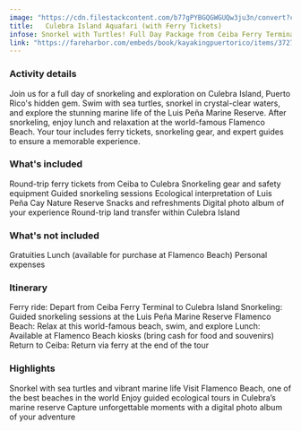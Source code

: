 ```yaml
---
image: "https://cdn.filestackcontent.com/b77gPYBGQGWGUQw3ju3n/convert?cache=true&compress=true&quality=90&w=1000&fit=max"
title:   Culebra Island Aquafari (with Ferry Tickets)
infose: Snorkel with Turtles! Full Day Package from Ceiba Ferry Terminal
link: "https://fareharbor.com/embeds/book/kayakingpuertorico/items/3727/calendar/2025/10/?asn=fhdn&asn-ref=turisteandoenpuertorico&ref=turisteandoenpuertorico&marketplace=yes&flow=no&full-items=yes"
---
```


### Activity details
Join us for a full day of snorkeling and exploration on Culebra Island, Puerto Rico's hidden gem. Swim with sea turtles, snorkel in crystal-clear waters, and explore the stunning marine life of the Luis Peña Marine Reserve. After snorkeling, enjoy lunch and relaxation at the world-famous Flamenco Beach. Your tour includes ferry tickets, snorkeling gear, and expert guides to ensure a memorable experience.

### What's included
Round-trip ferry tickets from Ceiba to Culebra
Snorkeling gear and safety equipment
Guided snorkeling sessions
Ecological interpretation of Luis Peña Cay Nature Reserve
Snacks and refreshments
Digital photo album of your experience
Round-trip land transfer within Culebra Island
### What's not included
Gratuities
Lunch (available for purchase at Flamenco Beach)
Personal expenses
### Itinerary
Ferry ride: Depart from Ceiba Ferry Terminal to Culebra Island
Snorkeling: Guided snorkeling sessions at the Luis Peña Marine Reserve
Flamenco Beach: Relax at this world-famous beach, swim, and explore
Lunch: Available at Flamenco Beach kiosks (bring cash for food and souvenirs)
Return to Ceiba: Return via ferry at the end of the tour
### Highlights
Snorkel with sea turtles and vibrant marine life
Visit Flamenco Beach, one of the best beaches in the world
Enjoy guided ecological tours in Culebra’s marine reserve
Capture unforgettable moments with a digital photo album of your adventure
